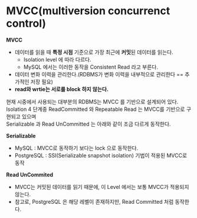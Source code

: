 # MVCC(multiversion concurrenct control)

**MVCC**
* 데이터를 읽을 때 **특정 시점** 기준으로 가장 최근에 **커밋**된 데이터를 읽는다.   
    * Isolation level 에 따라 다르다.  
    * MySQL 에서는 이러한 동작을 Consistent Read 라고 부른다.     
* 데이터 변화 이력을 관리한다.(RDBMS가 변화 이력을 내부적으로 관리한다 == 추가적인 저장 필요)    
* **read와 wrtie는 서로를 block 하지 않는다.**       
      
현재 시중에서 사용되는 대부분의 RDBMS는 MVCC 를 기반으로 설계되어 있다.       
Isolation 4 단계중 ReadCommitted 와 Repeatable Read 는 MVCC를 기반으로 구현되고 있으며     
Serializable 과 Read UnCommitted 는 아래와 같이 조금 다르게 동작한다.      

**Serializable**
* MySQL : MVCC로 동작하기 보다는 lock 으로 동작한다.  
* PostgreSQL : SSI(Serializable snapshot isolation) 기법이 적용된 MVCC로 동작 

**Read UnCommited**
* MVCC는 커밋된 데이터를 읽기 때문에, 이 Level 에서는 보통 MVCC가 적용되지 않는다. 
* 참고로, PostgreSQL 은 해당 레벨이 존재하지만, Read Committed 처럼 동작한다.  



